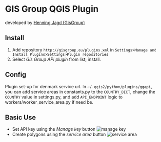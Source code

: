 # GIS Group QGIS Plugin

developed by [Henning Jagd (GisGroup)](mailto:henningjagd@gmail.com)

## Install
1. Add repository `http://gisgroup.eu/plugins.xml` in `Settings>Manage and Install Plugins>Settings>Plugin repositories`
2. Select *Gis Group API plugin* from list; install.

## Config
Plugin set-up for denmark service url. In `~/.qgis2/python/plugins/ggapi`, you can add service areas in constants.py to the `COUNTRY_DICT`, change the `COUNTRY` value in settings.py, and add `API_ENDPOINT` logic to workers/worker_service_area.py if need be.

## Basic Use
- Set API key using the *Manage key* button ![manage key](icon_key.png)
- Create polygons using the *service area* button ![service area](icon_servicearea.png)
